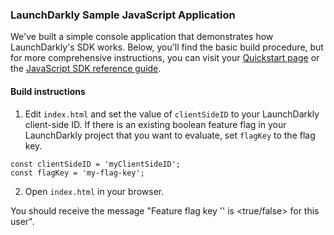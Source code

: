 ### LaunchDarkly Sample JavaScript Application 
We've built a simple console application that demonstrates how LaunchDarkly's SDK works. Below, you'll find the basic build procedure, but for more comprehensive instructions, you can visit your [Quickstart page](https://app.launchdarkly.com/quickstart#/) or the [JavaScript SDK reference guide](https://docs.launchdarkly.com/sdk/client-side/javascript).

#### Build instructions 

1. Edit `index.html` and set the value of `clientSideID` to your LaunchDarkly client-side ID. If there is an existing boolean feature flag in your LaunchDarkly project that you want to evaluate, set `flagKey` to the flag key.

```
const clientSideID = 'myClientSideID';
const flagKey = 'my-flag-key';
```

2. Open `index.html` in your browser.

You should receive the message "Feature flag key '<flag key>' is <true/false> for this user".
